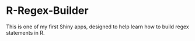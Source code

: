# R-Regex-Builder
This is one of my first Shiny apps, designed to help learn how to build regex statements in R.
